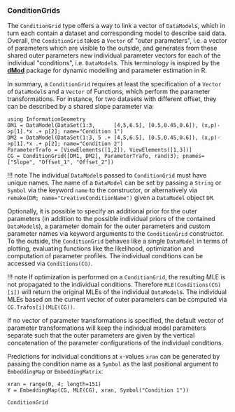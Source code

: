 
### ConditionGrids

The `ConditionGrid` type offers a way to link a vector of `DataModel`s, which in turn each contain a dataset and corresponding model to describe said data.
Overall, the `ConditionGrid` takes a `Vector` of "outer parameters", i.e. a vector of parameters which are visible to the outside, and generates from these shared outer parameters new individual parameter vectors for each of the individual "conditions", i.e. `DataModel`s.
This terminology is inspired by the [**dMod**](https://github.com/dkaschek/dMod) package for dynamic modelling and parameter estimation in R.

In summary, a `ConditionGrid` requires at least the specification of a `Vector` of `DataModel`s and a `Vector` of Functions, which perform the parameter transformations.
For instance, for two datasets with different offset, they can be described by a shared slope parameter via:
```@example Conditions
using InformationGeometry
DM1 = DataModel(DataSet(1:3,      [4,5,6.5], [0.5,0.45,0.6]), (x,p)->p[1].*x .+ p[2]; name="Condition 1")
DM2 = DataModel(DataSet(1:3, 5 .+ [4,5,6.5], [0.5,0.45,0.6]), (x,p)->p[1].*x .+ p[2]; name="Condition 2")
ParameterTrafo = [ViewElements([1,2]), ViewElements([1,3])]
CG = ConditionGrid([DM1, DM2], ParameterTrafo, rand(3); pnames=["Slope", "Offset_1", "Offset_2"])
```
!!! note
    The individual `DataModel`s passed to `ConditionGrid` must have unique names.
    The name of a `DataModel` can be set by passing a `String` or `Symbol` via the keyword `name` to the constructor, or alternatively via `remake(DM; name="CreativeConditionName")` given a `DataModel` object `DM`.

Optionally, it is possible to specify an additional prior for the outer parameters (in addition to the possible individual priors of the contained `DataModel`s), a parameter domain for the outer parameters and custom parameter names via keyword arguments to the `ConditionGrid` constructor.
To the outside, the `ConditionGrid` behaves like a single `DataModel` in terms of plotting, evaluating functions like the likelihood, optimization and computation of parameter profiles. The individual conditions can be accessed via `Conditions(CG)`.

!!! note
    If optimization is performed on a `ConditionGrid`, the resulting MLE is not propagated to the individual conditions.
    Therefore `MLE(Conditions(CG)[i])` will return the original MLEs of the individual `DataModel`s.
    The individual MLEs based on the current vector of outer parameters can be computed via `CG.Trafos[i](MLE(CG))`.

If no vector of parameter transformations is specified, the default vector of parameter transformations will keep the individual model parameters separate such that the outer parameters are given by the vertical concatenation of the parameter configurations of the individual conditions. 

Predictions for individual conditions at ``x``-values `xran` can be generated by passing the condition name as a `Symbol` as the last positional argument to `EmbeddingMap` or `EmbeddingMatrix`:
```@example Conditions
xran = range(0, 4; length=151)
Y = EmbeddingMap(CG, MLE(CG), xran, Symbol("Condition 1"))
```


```@docs
ConditionGrid
```